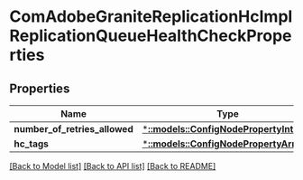 # ComAdobeGraniteReplicationHcImplReplicationQueueHealthCheckProperties

## Properties
Name | Type | Description | Notes
------------ | ------------- | ------------- | -------------
**number_of_retries_allowed** | [***::models::ConfigNodePropertyInteger**](configNodePropertyInteger.md) |  | [optional] 
**hc_tags** | [***::models::ConfigNodePropertyArray**](configNodePropertyArray.md) |  | [optional] 

[[Back to Model list]](../README.md#documentation-for-models) [[Back to API list]](../README.md#documentation-for-api-endpoints) [[Back to README]](../README.md)


